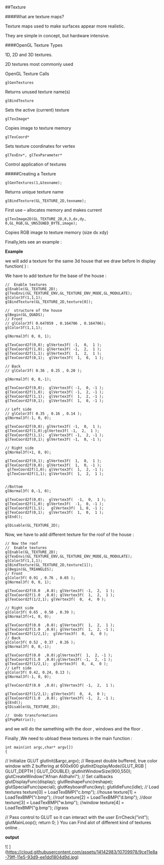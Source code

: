 ##Texture

####What are texture maps?

Texture maps used to make surfaces appear more realistic.

They are simple in concept, but hardware intensive.

####OpenGL Texture Types

1D, 2D and 3D textures.

2D textures most commonly used

OpenGL Texture Calls 

    glGenTextures
    
Returns unused texture name(s)

    glBindTexture
    
Sets the active (current) texture

    glTexImage*
    
Copies image to texture memory 

    glTexCoord*
    
Sets texture coordinates for vertex 

    glTexEnv*, glTexParameter*
    
Control application of textures



#####Creating a Texture 

    glGenTextures(1,&texname);
    
Returns unique texture name

    glBindTexture(GL_TEXTURE_2D,texname);
    
First use – allocates memory and makes current

    glTexImage2D(GL_TEXTURE_2D,0,3,dx,dy, 0,GL_RGB,GL_UNSIGNED_BYTE,image);
    
Copies RGB image to texture memory (size dx xdy) 

Finally,lets see an example :

**Example**
   
   we will add a texture for the same 3d house that we draw before 
In display function( ) : 

 We have to add texture for the base of the house :

    //  Enable textures
    glEnable(GL_TEXTURE_2D);
    glTexEnvi(GL_TEXTURE_ENV,GL_TEXTURE_ENV_MODE,GL_MODULATE);
    glColor3f(1,1,1);
    glBindTexture(GL_TEXTURE_2D,texture[0]);
    
    //  structure of the house
    glBegin(GL_QUADS);
    // Front
    // glColor3f( 0.647059 , 0.164706 , 0.164706);
    glColor3f(1,1,1);

    glNormal3f( 0, 0, 1);
    
    glTexCoord2f(0,0); glVertex3f( -1,  0,  1 );
    glTexCoord2f(1,0); glVertex3f( -1,  2,  1 );
    glTexCoord2f(1,1); glVertex3f(  1,  2,  1 );
    glTexCoord2f(0,1);  glVertex3f(  1,  0,  1 );
    
    // Back
    // glColor3f( 0.36 , 0.25 , 0.20 );

    glNormal3f( 0, 0,-1);
    
    glTexCoord2f(0,0);  glVertex3f( -1,  0, -1 );
    glTexCoord2f(1,0);  glVertex3f( -1,  2, -1 );
    glTexCoord2f(1,1);  glVertex3f(  1,  2, -1 );
    glTexCoord2f(0,1);  glVertex3f(  1,  0, -1 );
    
    // Left side
    // glColor3f( 0.35 , 0.16 , 0.14 );
    glNormal3f(-1, 0, 0);
    
    glTexCoord2f(0,0); glVertex3f( -1,  0,  1 );
    glTexCoord2f(1,0);glVertex3f( -1,  2,  1 );
    glTexCoord2f(1,1);  glVertex3f( -1,  2, -1 );
    glTexCoord2f(0,1); glVertex3f( -1,  0, -1 );
    
    // Right side
    glNormal3f(+1, 0, 0);
  
    glTexCoord2f(0,1); glVertex3f(  1,  0,  1 );
    glTexCoord2f(0,0); glVertex3f(  1,  0, -1 );
     glTexCoord2f(1,0); glVertex3f(  1,  2, -1 );
     glTexCoord2f(1,1); glVertex3f(  1,  2,  1 );
  
    
    //Bottom
    glNormal3f( 0,-1, 0);
    
    glTexCoord2f(0,0);  glVertex3f(  -1,  0,  1 );
    glTexCoord2f(1,0); glVertex3f(  -1,  0, -1 );
    glTexCoord2f(1,1);   glVertex3f(  1, 0, -1 );
    glTexCoord2f(0,1);  glVertex3f(  1,  0,  1 );
    glEnd();
    
    glDisable(GL_TEXTURE_2D);
 
 Now, we have to add different texture for the roof of the house :

      
    // Now the roof
    //  Enable textures
    glEnable(GL_TEXTURE_2D);
    glTexEnvi(GL_TEXTURE_ENV,GL_TEXTURE_ENV_MODE,GL_MODULATE);
    glColor3f(1,1,1);
    glBindTexture(GL_TEXTURE_2D,texture[1]);
    glBegin(GL_TRIANGLES);
    // Front
    glColor3f( 0.91 , 0.76 , 0.65 );
    glNormal3f( 0, 0, 1);
    
    glTexCoord2f(0.0  ,0.0); glVertex3f( -1,  2,  1 );
    glTexCoord2f(1.0  ,0.0); glVertex3f(  1,  2,  1 );
    glTexCoord2f(1/2,1); glVertex3f(  0,  4,  0 );
    
    // Right side
    glColor3f( 0.65 , 0.50 , 0.39 );
    glNormal3f(+1, 0, 0);
    
    glTexCoord2f(0.0  ,0.0); glVertex3f(  1,  2,  1 );
    glTexCoord2f(1.0  ,0.0); glVertex3f(  1,  2, -1 );
    glTexCoord2f(1/2,1);  glVertex3f(  0,  4,  0 );
    // Back
    glColor3f( 0.52 , 0.37 , 0.26 );
    glNormal3f( 0, 0,-1);
    
    glTexCoord2f(0.0  ,0.0);glVertex3f(  1,  2, -1 );
    glTexCoord2f(1.0  ,0.0);glVertex3f( -1,  2, -1 );
    glTexCoord2f(1/2,1);  glVertex3f(  0,  4,  0 );
    // Left side
    glColor3f( 0.42, 0.24, 0.13 );
    glNormal3f(-1, 0, 0);
    
    glTexCoord2f(0.0  ,0.0); glVertex3f( -1,  2,  1 );
    
    glTexCoord2f(1/2,1); glVertex3f(  0,  4,  0 );
    glTexCoord2f(1.0  ,0.0); glVertex3f( -1,  2, -1 );
    glEnd();
    glDisable(GL_TEXTURE_2D);

    //  Undo transformations
    glPopMatrix();
    
 and we will do the samething with the door , windows and the floor .
 
 Finally ,We need to ubload these textures in the main function :
 
    int main(int argc,char* argv[])
    {
   //  Initialize GLUT
   glutInit(&argc,argv);
   //  Request double buffered, true color window with Z buffering at 600x600
   glutInitDisplayMode(GLUT_RGB | GLUT_DEPTH | GLUT_DOUBLE);
   glutInitWindowSize(900,550);
   glutCreateWindow("Afnan Aldhahri");
   //  Set callbacks
   glutDisplayFunc(display);
   glutReshapeFunc(reshape);
   glutSpecialFunc(special);
   glutKeyboardFunc(key);
   glutIdleFunc(idle);
   //  Load textures
   texture[0] = LoadTexBMP("c.bmp"); //house
   texture[1] = LoadTexBMP("r.bmp"); //roof
   texture[2] = LoadTexBMP("d.bmp"); //door
   texture[3] = LoadTexBMP("w.bmp"); //window
   texture[4] = LoadTexBMP("g.bmp"); //grass

   //  Pass control to GLUT so it can interact with the user
   ErrCheck("init");
   glutMainLoop();
   return 0;
   }
You can Find alot of different kind of textures online .

**output**

![ ] (https://cloud.githubusercontent.com/assets/14142983/10709978/9ce11e8a-79ff-11e5-93d9-ee1dd1804d9d.jpg)

